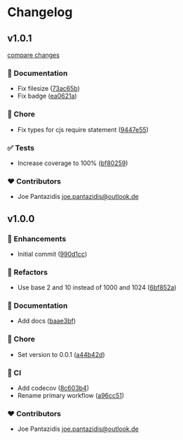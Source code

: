 # Changelog


## v1.0.1

[compare changes](https://github.com/pantajoe/bytes/compare/v1.0.0...v1.0.1)

### 📖 Documentation

- Fix filesize ([73ac65b](https://github.com/pantajoe/bytes/commit/73ac65b))
- Fix badge ([ea0621a](https://github.com/pantajoe/bytes/commit/ea0621a))

### 🏡 Chore

- Fix types for cjs require statement ([9447e55](https://github.com/pantajoe/bytes/commit/9447e55))

### ✅ Tests

- Increase coverage to 100% ([bf80259](https://github.com/pantajoe/bytes/commit/bf80259))

### ❤️ Contributors

- Joe Pantazidis <joe.pantazidis@outlook.de>

## v1.0.0


### 🚀 Enhancements

- Initial commit ([990d1cc](https://github.com/pantajoe/bytes/commit/990d1cc))

### 💅 Refactors

- Use base 2 and 10 instead of 1000 and 1024 ([6bf852a](https://github.com/pantajoe/bytes/commit/6bf852a))

### 📖 Documentation

- Add docs ([baae3bf](https://github.com/pantajoe/bytes/commit/baae3bf))

### 🏡 Chore

- Set version to 0.0.1 ([a44b42d](https://github.com/pantajoe/bytes/commit/a44b42d))

### 🤖 CI

- Add codecov ([8c603b4](https://github.com/pantajoe/bytes/commit/8c603b4))
- Rename primary workflow ([a96cc51](https://github.com/pantajoe/bytes/commit/a96cc51))

### ❤️ Contributors

- Joe Pantazidis <joe.pantazidis@outlook.de>

